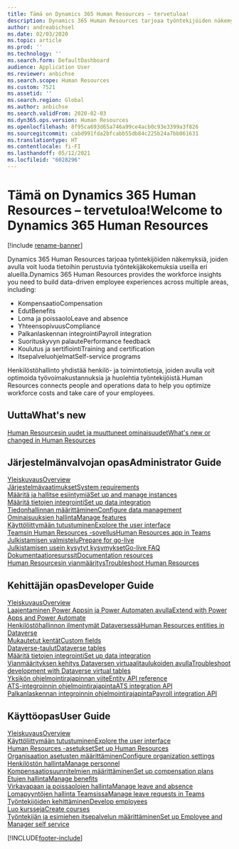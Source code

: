 ```yaml
---
title: Tämä on Dynamics 365 Human Resources – tervetuloa!
description: Dynamics 365 Human Resources tarjoaa työntekijöiden näkemyksiä, joiden avulla voit luoda tietoihin perustuvia työntekijäkokemuksia useilla eri alueilla.
author: andreabichsel
ms.date: 02/03/2020
ms.topic: article
ms.prod: ''
ms.technology: ''
ms.search.form: DefaultDashboard
audience: Application User
ms.reviewer: anbichse
ms.search.scope: Human Resources
ms.custom: 7521
ms.assetid: ''
ms.search.region: Global
ms.author: anbichse
ms.search.validFrom: 2020-02-03
ms.dyn365.ops.version: Human Resources
ms.openlocfilehash: 8f95ca693d65a746a99ce4acb0c93e3399a3f826
ms.sourcegitcommit: cabd991fda2bfcabb55db84c225b24a7bb061631
ms.translationtype: HT
ms.contentlocale: fi-FI
ms.lasthandoff: 05/12/2021
ms.locfileid: "6028296"
---
```

# <a name="welcome-to-dynamics-365-human-resources"></a><span data-ttu-id="c49c1-103">Tämä on Dynamics 365 Human Resources – tervetuloa!</span><span class="sxs-lookup"><span data-stu-id="c49c1-103">Welcome to Dynamics 365 Human Resources</span></span>

[!include [rename-banner](~/includes/cc-data-platform-banner.md)]

<span data-ttu-id="c49c1-104">Dynamics 365 Human Resources tarjoaa työntekijöiden näkemyksiä, joiden avulla voit luoda tietoihin perustuvia työntekijäkokemuksia useilla eri alueilla.</span><span class="sxs-lookup"><span data-stu-id="c49c1-104">Dynamics 365 Human Resources provides the workforce insights you need to build data-driven employee experiences across multiple areas, including:</span></span>

- <span data-ttu-id="c49c1-105">Kompensaatio</span><span class="sxs-lookup"><span data-stu-id="c49c1-105">Compensation</span></span>
- <span data-ttu-id="c49c1-106">Edut</span><span class="sxs-lookup"><span data-stu-id="c49c1-106">Benefits</span></span>
- <span data-ttu-id="c49c1-107">Loma ja poissaolo</span><span class="sxs-lookup"><span data-stu-id="c49c1-107">Leave and absence</span></span>
- <span data-ttu-id="c49c1-108">Yhteensopivuus</span><span class="sxs-lookup"><span data-stu-id="c49c1-108">Compliance</span></span>
- <span data-ttu-id="c49c1-109">Palkanlaskennan integrointi</span><span class="sxs-lookup"><span data-stu-id="c49c1-109">Payroll integration</span></span>
- <span data-ttu-id="c49c1-110">Suorituskyvyn palaute</span><span class="sxs-lookup"><span data-stu-id="c49c1-110">Performance feedback</span></span>
- <span data-ttu-id="c49c1-111">Koulutus ja sertifiointi</span><span class="sxs-lookup"><span data-stu-id="c49c1-111">Training and certification</span></span>
- <span data-ttu-id="c49c1-112">Itsepalveluohjelmat</span><span class="sxs-lookup"><span data-stu-id="c49c1-112">Self-service programs</span></span>

<span data-ttu-id="c49c1-113">Henkilöstöhallinto yhdistää henkilö- ja toimintotietoja, joiden avulla voit optimoida työvoimakustannuksia ja huolehtia työntekijöistä.</span><span class="sxs-lookup"><span data-stu-id="c49c1-113">Human Resources connects people and operations data to help you optimize workforce costs and take care of your employees.</span></span>

## <a name="whats-new"></a><span data-ttu-id="c49c1-114">Uutta</span><span class="sxs-lookup"><span data-stu-id="c49c1-114">What's new</span></span>

[<span data-ttu-id="c49c1-115">Human Resourcesin uudet ja muuttuneet ominaisuudet</span><span class="sxs-lookup"><span data-stu-id="c49c1-115">What's new or changed in Human Resources</span></span>](hr-admin-whats-new.md)

## <a name="administrator-guide"></a><span data-ttu-id="c49c1-116">Järjestelmänvalvojan opas</span><span class="sxs-lookup"><span data-stu-id="c49c1-116">Administrator Guide</span></span>

[<span data-ttu-id="c49c1-117">Yleiskuvaus</span><span class="sxs-lookup"><span data-stu-id="c49c1-117">Overview</span></span>](hr-admin-overview.md)</br>
[<span data-ttu-id="c49c1-118">Järjestelmävaatimukset</span><span class="sxs-lookup"><span data-stu-id="c49c1-118">System requirements</span></span>](hr-admin-system-requirements.md)</br>
[<span data-ttu-id="c49c1-119">Määritä ja hallitse esiintymiä</span><span class="sxs-lookup"><span data-stu-id="c49c1-119">Set up and manage instances</span></span>](hr-admin-setup-provision.md)</br>
[<span data-ttu-id="c49c1-120">Määritä tietojen integrointi</span><span class="sxs-lookup"><span data-stu-id="c49c1-120">Set up data integration</span></span>](hr-admin-integration-choose-technology.md)</br>
[<span data-ttu-id="c49c1-121">Tiedonhallinnan määrittäminen</span><span class="sxs-lookup"><span data-stu-id="c49c1-121">Configure data management</span></span>](../fin-ops-core/dev-itpro/data-entities/data-entities-data-packages.md?toc=/dynamics365/human-resources/toc.json)</br>
[<span data-ttu-id="c49c1-122">Ominaisuuksien hallinta</span><span class="sxs-lookup"><span data-stu-id="c49c1-122">Manage features</span></span>](hr-admin-manage-features.md)</br>
[<span data-ttu-id="c49c1-123">Käyttöliittymään tutustuminen</span><span class="sxs-lookup"><span data-stu-id="c49c1-123">Explore the user interface</span></span>](../fin-ops-core/fin-ops/get-started/user-interface-elements.md?toc=/dynamics365/human-resources/toc.json)</br>
[<span data-ttu-id="c49c1-124">Teamsin Human Resources -sovellus</span><span class="sxs-lookup"><span data-stu-id="c49c1-124">Human Resources app in Teams</span></span>](hr-admin-teams-leave-app.md)</br>
[<span data-ttu-id="c49c1-125">Julkistamisen valmistelu</span><span class="sxs-lookup"><span data-stu-id="c49c1-125">Prepare for go-live</span></span>](hr-admin-go-live-prepare.md)</br>
[<span data-ttu-id="c49c1-126">Julkistamisen usein kysytyt kysymykset</span><span class="sxs-lookup"><span data-stu-id="c49c1-126">Go-live FAQ</span></span>](hr-admin-go-live-faq.md)</br>
[<span data-ttu-id="c49c1-127">Dokumentaatioresurssit</span><span class="sxs-lookup"><span data-stu-id="c49c1-127">Documentation resources</span></span>](../fin-ops-core/fin-ops/get-started/help-overview.md?toc=/dynamics365/human-resources/toc.json)</br>
[<span data-ttu-id="c49c1-128">Human Resourcesin vianmääritys</span><span class="sxs-lookup"><span data-stu-id="c49c1-128">Troubleshoot Human Resources</span></span>](../fin-ops-core/dev-itpro/lifecycle-services/lcs-support.md)

## <a name="developer-guide"></a><span data-ttu-id="c49c1-129">Kehittäjän opas</span><span class="sxs-lookup"><span data-stu-id="c49c1-129">Developer Guide</span></span>

[<span data-ttu-id="c49c1-130">Yleiskuvaus</span><span class="sxs-lookup"><span data-stu-id="c49c1-130">Overview</span></span>](hr-developer-overview.md)</br>
[<span data-ttu-id="c49c1-131">Laajentaminen Power Appsin ja Power Automaten avulla</span><span class="sxs-lookup"><span data-stu-id="c49c1-131">Extend with Power Apps and Power Automate</span></span>](hr-developer-power-apps.md)</br>
[<span data-ttu-id="c49c1-132">Henkilöstöhallinnon ilmentymät Dataversessä</span><span class="sxs-lookup"><span data-stu-id="c49c1-132">Human Resources entities in Dataverse</span></span>](hr-developer-entities.md)</br>
[<span data-ttu-id="c49c1-133">Mukautetut kentät</span><span class="sxs-lookup"><span data-stu-id="c49c1-133">Custom fields</span></span>](hr-developer-custom-fields.md)</br>
[<span data-ttu-id="c49c1-134">Dataverse-taulut</span><span class="sxs-lookup"><span data-stu-id="c49c1-134">Dataverse tables</span></span>](hr-developer-entities.md)</br>
[<span data-ttu-id="c49c1-135">Määritä tietojen integrointi</span><span class="sxs-lookup"><span data-stu-id="c49c1-135">Set up data integration</span></span>](hr-admin-integration-choose-technology.md)</br>
[<span data-ttu-id="c49c1-136">Vianmäärityksen kehitys Dataversen virtuaalitaulukoiden avulla</span><span class="sxs-lookup"><span data-stu-id="c49c1-136">Troubleshoot development with Dataverse virtual tables</span></span>](hr-developer-optimize-virtual-table-queries.md)</br>
[<span data-ttu-id="c49c1-137">Yksikön ohjelmointirajapinnan viite</span><span class="sxs-lookup"><span data-stu-id="c49c1-137">Entity API reference</span></span>](hr-developer-api-authentication.md)</br>
[<span data-ttu-id="c49c1-138">ATS-integroinnin ohjelmointirajapinta</span><span class="sxs-lookup"><span data-stu-id="c49c1-138">ATS integration API</span></span>](hr-admin-integration-ats-api-introduction.md)</br>
[<span data-ttu-id="c49c1-139">Palkanlaskennan integroinnin ohjelmointirajapinta</span><span class="sxs-lookup"><span data-stu-id="c49c1-139">Payroll integration API</span></span>](hr-admin-integration-payroll-api-introduction.md)

## <a name="user-guide"></a><span data-ttu-id="c49c1-140">Käyttöopas</span><span class="sxs-lookup"><span data-stu-id="c49c1-140">User Guide</span></span>

[<span data-ttu-id="c49c1-141">Yleiskuvaus</span><span class="sxs-lookup"><span data-stu-id="c49c1-141">Overview</span></span>](hr-hrpro-overview.md)</br>
[<span data-ttu-id="c49c1-142">Käyttöliittymään tutustuminen</span><span class="sxs-lookup"><span data-stu-id="c49c1-142">Explore the user interface</span></span>](../fin-ops-core/fin-ops/get-started/user-interface-elements.md?toc=/dynamics365/human-resources/toc.json)</br>
[<span data-ttu-id="c49c1-143">Human Resources -asetukset</span><span class="sxs-lookup"><span data-stu-id="c49c1-143">Set up Human Resources</span></span>](hr-setup-parameters.md)</br>
[<span data-ttu-id="c49c1-144">Organisaation asetusten määrittäminen</span><span class="sxs-lookup"><span data-stu-id="c49c1-144">Configure organization settings</span></span>](../fin-ops-core/fin-ops/organization-administration/organization-administration-home-page.md?toc=/dynamics365/human-resources/toc.json)</br>
[<span data-ttu-id="c49c1-145">Henkilöstön hallinta</span><span class="sxs-lookup"><span data-stu-id="c49c1-145">Manage personnel</span></span>](hr-personnel-departments-jobs-positions.md)</br>
[<span data-ttu-id="c49c1-146">Kompensaatiosuunnitelmien määrittäminen</span><span class="sxs-lookup"><span data-stu-id="c49c1-146">Set up compensation plans</span></span>](hr-compensation-overview.md)</br>
[<span data-ttu-id="c49c1-147">Etujen hallinta</span><span class="sxs-lookup"><span data-stu-id="c49c1-147">Manage benefits</span></span>](hr-benefits-management-overview.md)</br>
[<span data-ttu-id="c49c1-148">Virkavapaan ja poissaolojen hallinta</span><span class="sxs-lookup"><span data-stu-id="c49c1-148">Manage leave and absence</span></span>](hr-leave-and-absence-overview.md)</br>
[<span data-ttu-id="c49c1-149">Lomapyyntöjen hallinta Teamsissa</span><span class="sxs-lookup"><span data-stu-id="c49c1-149">Manage leave requests in Teams</span></span>](hr-teams-leave-app.md)</br>
[<span data-ttu-id="c49c1-150">Työntekijöiden kehittäminen</span><span class="sxs-lookup"><span data-stu-id="c49c1-150">Develop employees</span></span>](hr-develop-performance-management-overview.md)</br>
[<span data-ttu-id="c49c1-151">Luo kursseja</span><span class="sxs-lookup"><span data-stu-id="c49c1-151">Create courses</span></span>](hr-learning-courses.md)</br>
[<span data-ttu-id="c49c1-152">Työntekijän ja esimiehen itsepalvelun määrittäminen</span><span class="sxs-lookup"><span data-stu-id="c49c1-152">Set up Employee and Manager self service</span></span>](hr-employee-manager-self-service-overview.md)

[!INCLUDE[footer-include](../includes/footer-banner.md)]

